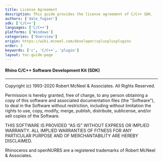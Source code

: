 ```yaml
---
title: License Agreement
description: This guide provides the license agreement of C/C++ SDK.
authors: ['dale_fugier']
sdk: ['C/C++']
languages: ['C/C++']
platforms: ['Windows']
categories: ['Overview']
origin: https://wiki.mcneel.com/developer/cplusplusplugins
order: 3
keywords: ['c', 'C/C++', 'plugin']
layout: toc-guide-page
---
```


#### Rhino C/C++ Software Development Kit (SDK) 

---

Copyright (c) 1993-2020 Robert McNeel & Associates. All Rights Reserved.

Permission is hereby granted, free of charge, to any person obtaining a copy of this software and associated documentation files (the "Software"), to deal in the Software without restriction, including without limitation the rights to use, copy, modify, merge, publish, distribute, sublicense, and/or sell copies of the Software.

THIS SOFTWARE IS PROVIDED "AS IS" WITHOUT EXPRESS OR IMPLIED WARRANTY. ALL IMPLIED WARRANTIES OF FITNESS FOR ANY PARTICULAR PURPOSE AND OF MERCHANTABILITY ARE HEREBY DISCLAIMED.

Rhinoceros and openNURBS are a registered trademarks of Robert McNeel & Associates.
